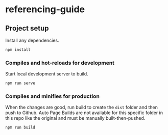 # referencing-guide

## Project setup

Install any dependencies.

```bash
npm install
```

### Compiles and hot-reloads for development

Start local development server to build.

```bash
npm run serve
```

### Compiles and minifies for production

When the changes are good, run build to create the `dist` folder and then push to Github. Auto Page Builds are not available for this specific folder in this repo like the original and must be manually built-then-pushed.

```bash
npm run build
```
